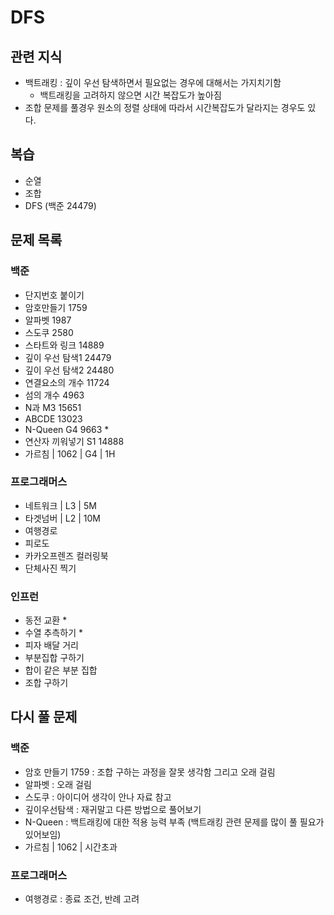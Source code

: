 # DFS

## 관련 지식

- 백트래킹 : 깊이 우선 탐색하면서 필요없는 경우에 대해서는 가지치기함
    - 백트래킹을 고려하지 않으면 시간 복잡도가 높아짐
- 조합 문제를 풀경우 원소의 정렬 상태에 따라서 시간복잡도가 달라지는 경우도 있다.

## 복습

- 순열
- 조합
- DFS (백준 24479)

## 문제 목록

### 백준

- 단지번호 붙이기
- 암호만들기 1759
- 알파벳 1987
- 스도쿠 2580
- 스타트와 링크 14889
- 깊이 우선 탐색1 24479
- 깊이 우선 탐색2 24480
- 연결요소의 개수 11724
- 섬의 개수 4963
- N과 M3 15651
- ABCDE 13023
- N-Queen G4 9663 *
- 연산자 끼워넣기 S1 14888
- 가르침 | 1062 | G4 | 1H

### 프로그래머스

- 네트워크 | L3 | 5M
- 타겟넘버 | L2 | 10M
- 여행경로
- 피로도
- 카카오프렌즈 컬러링북
- 단체사진 찍기

### 인프런

- 동전 교환 *
- 수열 추측하기 *
- 피자 배달 거리
- 부분집합 구하기
- 합이 같은 부분 집합
- 조합 구하기

## 다시 풀 문제

### 백준

- 암호 만들기 1759 : 조합 구하는 과정을 잘못 생각함 그리고 오래 걸림
- 알파벳 : 오래 걸림
- 스도쿠 : 아이디어 생각이 안나 자료 참고
- 깊이우선탐색 : 재귀말고 다른 방법으로 풀어보기
- N-Queen : 백트래킹에 대한 적용 능력 부족 (백트래킹 관련 문제를 많이 풀 필요가 있어보임)
- 가르침 | 1062 | 시간초과

### 프로그래머스

- 여행경로 : 종료 조건, 반례 고려